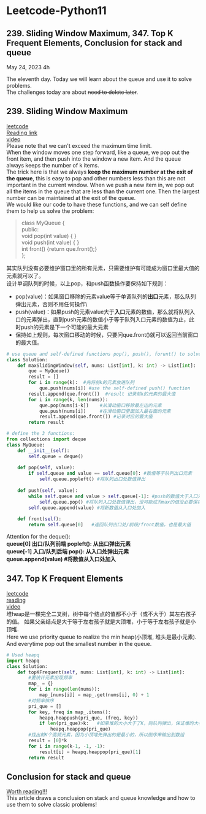 # Leetcode-Python11

## 239. Sliding Window Maximum, 347. Top K Frequent Elements, Conclusion for stack and queue

May 24, 2023  4h

The eleventh day. Today we will learn about the queue and use it to solve problems.\
The challenges today are about ~~need to delete later~~.

## 239. Sliding Window Maximum
[leetcode](https://leetcode.com/problems/sliding-window-maximum/)\
[Reading link](https://github.com/youngyangyang04/leetcode-master/blob/master/problems/0239.%E6%BB%91%E5%8A%A8%E7%AA%97%E5%8F%A3%E6%9C%80%E5%A4%A7%E5%80%BC.md)\
[video](https://www.bilibili.com/video/BV1XS4y1p7qj/?spm_id_from=333.788&vd_source=63f26efad0d35bcbb0de794512ac21f3)\
Please note that we can't exceed the maximum time limit.\
When the window moves one step forward, like a queue, we pop out the front item, and then push into the window a new item. And the queue always keeps the number of k items. \
The trick here is that we always **keep the maximum number at the exit of the queue**, this is easy to pop and other numbers less than this are not important in the current window. When we push a new item in, we pop out all the items in the queue that are less than the current one. Then the largest number can be maintained at the exit of the queue.\
We would like our code to have these functions, and we can self define them to help us solve the problem:
> class MyQueue {\
> public:\
>    void pop(int value) { }\
>    void push(int value) { }\
>    int front() {return que.front();}\
> };

其实队列没有必要维护窗口里的所有元素，只需要维护有可能成为窗口里最大值的元素就可以了。\
设计单调队列的时候，以上pop，和push函数操作要保持如下规则：
- pop(value)：如果窗口移除的元素value等于单调队列的**出口**元素，那么队列弹出元素，否则不用任何操作\
- push(value)：如果push的元素value大于**入口**元素的数值，那么就将队列入口的元素弹出，直到push元素的数值小于等于队列入口元素的数值为止，此时push的元素是下一个可能的最大元素
- 保持如上规则，每次窗口移动的时候，只要问que.front()就可以返回当前窗口的最大值。
```python
# use queue and self-defined functions pop(), push(), forunt() to solve this question:
class Solution:
    def maxSlidingWindow(self, nums: List[int], k: int) -> List[int]:
        que = MyQueue()
        result = []
        for i in range(k):  #先将前k的元素放进队列
            que.push(nums[i]) #use the self-defined push() function
        result.append(que.front())  #result 记录前k的元素的最大值
        for i in range(k, len(nums)):
            que.pop(nums[i-k])    #从滑动窗口移除最左边的元素
            que.push(nums[i])     #在滑动窗口里面加入最右面的元素
            result.append(que.front()) #记录对应的最大值
        return result

# define the 3 functions:
from collections import deque
class MyQueue:
    def __init__(self):
        self.queue = deque() 
    
    def pop(self, value):
        if self.queue and value == self.queue[0]: #数值等于队列出口元素
            self.queue.popleft() #将队列出口处数值弹出
    
    def push(self, value):
        while self.queue and value > self.queue[-1]: #push的数值大于入口元素的数值
            self.queue.pop() #将队列入口处数值弹出，没可能成为max的值没必要保存！
        self.queue.append(value) #将新数值从入口处加入
    
    def front(self): 
        return self.queue[0]   #返回队列出口处/前段/front数值，也是最大值
```
Attention for the deque():\
**queue[0] 出口/队列前端 popleft(): 从出口弹出元素\
queue[-1] 入口/队列后端 pop(): 从入口处弹出元素\
queue.append(value) #将数值从入口处加入**

## 347. Top K Frequent Elements
[leetcode](https://leetcode.com/problems/top-k-frequent-elements/)\
[reading](https://github.com/youngyangyang04/leetcode-master/blob/master/problems/0347.%E5%89%8DK%E4%B8%AA%E9%AB%98%E9%A2%91%E5%85%83%E7%B4%A0.md)\
[video](https://www.bilibili.com/video/BV1Xg41167Lz/?spm_id_from=333.788&vd_source=63f26efad0d35bcbb0de794512ac21f3)\
堆heap是一棵完全二叉树，树中每个结点的值都不小于（或不大于）其左右孩子的值。 如果父亲结点是大于等于左右孩子就是大顶堆，小于等于左右孩子就是小顶堆.\
Here we use priority queue to realize the min heap(小顶堆, 堆头是最小元素). And everytime pop out the smallest number in the queue.
```python
# Used heapq
import heapq
class Solution:
    def topKFrequent(self, nums: List[int], k: int) -> List[int]:
        #要统计元素出现频率
        map_ = {}
        for i in range(len(nums)):
            map_[nums[i]] = map_.get(nums[i], 0) + 1
        #对频率排序
        pri_que = []
        for key, freq in map_.items():
            heapq.heappush(pri_que, (freq, key))
            if len(pri_que)>k:   #如果堆的大小大于了K，则队列弹出，保证堆的大小一直为k
                heapq.heappop(pri_que)
        #找出前K个高频元素，因为小顶堆先弹出的是最小的，所以倒序来输出到数组
        result = [0]*k
        for i in range(k-1, -1, -1):
            result[i] = heapq.heappop(pri_que)[1]
        return result
```

## Conclusion for stack and queue
[Worth reading!!!](https://github.com/youngyangyang04/leetcode-master/blob/master/problems/%E6%A0%88%E4%B8%8E%E9%98%9F%E5%88%97%E6%80%BB%E7%BB%93.md)\
This article draws a conclusion on stack and queue knowledge and how to use them to solve classic problems! 

































